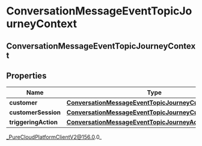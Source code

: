 # ConversationMessageEventTopicJourneyContext

## ConversationMessageEventTopicJourneyContext

## Properties

|Name | Type | Description | Notes|
|------------ | ------------- | ------------- | -------------|
| **customer** | [**ConversationMessageEventTopicJourneyCustomer**](ConversationMessageEventTopicJourneyCustomer) |  | [optional] |
| **customerSession** | [**ConversationMessageEventTopicJourneyCustomerSession**](ConversationMessageEventTopicJourneyCustomerSession) |  | [optional] |
| **triggeringAction** | [**ConversationMessageEventTopicJourneyAction**](ConversationMessageEventTopicJourneyAction) |  | [optional] |



_PureCloudPlatformClientV2@156.0.0_

